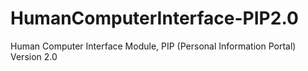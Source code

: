 # HumanComputerInterface-PIP2.0
Human Computer Interface Module, PIP (Personal Information Portal) Version 2.0
